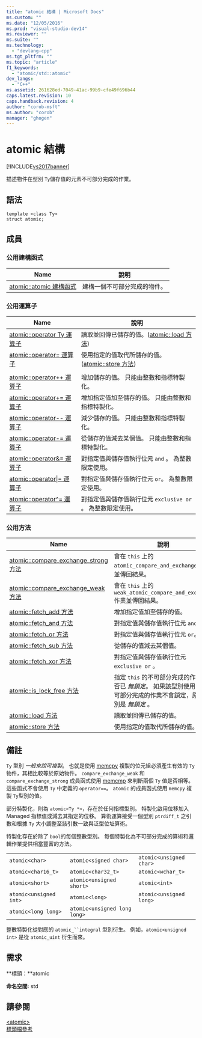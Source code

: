 ```yaml
---
title: "atomic 結構 | Microsoft Docs"
ms.custom: ""
ms.date: "12/05/2016"
ms.prod: "visual-studio-dev14"
ms.reviewer: ""
ms.suite: ""
ms.technology: 
  - "devlang-cpp"
ms.tgt_pltfrm: ""
ms.topic: "article"
f1_keywords: 
  - "atomic/std::atomic"
dev_langs: 
  - "C++"
ms.assetid: 261628ed-7049-41ac-99b9-cfe49f696b44
caps.latest.revision: 10
caps.handback.revision: 4
author: "corob-msft"
ms.author: "corob"
manager: "ghogen"
---
```

# atomic 結構
[!INCLUDE[vs2017banner](../assembler/inline/includes/vs2017banner.md)]

描述物件在型別 `Ty`儲存值的元素不可部分完成的作業。  
  
## 語法  
  
```  
template <class Ty>  
struct atomic;  
```  
  
## 成員  
  
### 公用建構函式  
  
|Name|說明|  
|----------|--------|  
|[atomic::atomic 建構函式](../Topic/atomic::atomic%20Constructor.md)|建構一個不可部分完成的物件。|  
  
### 公用運算子  
  
|Name|說明|  
|----------|--------|  
|[atomic::operator Ty 運算子](../Topic/atomic::operator%20Ty%20Operator.md)|讀取並回傳已儲存的值。\([atomic::load 方法](../Topic/atomic::load%20Method.md)\)|  
|[atomic::operator\= 運算子](../Topic/atomic::operator=%20Operator.md)|使用指定的值取代所儲存的值。\([atomic::store 方法](../Topic/atomic::store%20Method.md)\)|  
|||  
|[atomic::operator\+\+ 運算子](../Topic/atomic::operator++%20Operator.md)|增加儲存的值。  只能由整數和指標特製化。|  
|[atomic::operator\+\= 運算子](../Topic/atomic::operator+=%20Operator.md)|增加指定值加至儲存的值。  只能由整數和指標特製化。|  
|[atomic::operator\-\- 運算子](../Topic/atomic::operator--%20Operator.md)|減少儲存的值。  只能由整數和指標特製化。|  
|[atomic::operator\-\= 運算子](../Topic/atomic::operator-=%20Operator.md)|從儲存的值減去某個值。  只能由整數和指標特製化。|  
|[atomic::operator&\= 運算子](../Topic/atomic::operator&=%20Operator.md)|對指定值與儲存值執行位元 `and` 。  為整數限定使用。|  
|[atomic::operator&#124;\= 運算子](../Topic/atomic::operator%7C=%20Operator.md)|對指定值與儲存值執行位元 `or`。  為整數限定使用。|  
|[atomic::operator^\= 運算子](../Topic/atomic::operator%5E=%20Operator.md)|對指定值與儲存值執行位元 `exclusive or` 。  為整數限定使用。|  
  
### 公用方法  
  
|Name|說明|  
|----------|--------|  
|[atomic::compare\_exchange\_strong 方法](../Topic/atomic::compare_exchange_strong%20Method.md)|會在 `this` 上的 `atomic_compare_and_exchange` 作業並傳回結果。|  
|[atomic::compare\_exchange\_weak 方法](../Topic/atomic::compare_exchange_weak%20Method.md)|會在 `this` 上的 `weak_atomic_compare_and_exchange` 作業並傳回結果。|  
|[atomic::fetch\_add 方法](../Topic/atomic::fetch_add%20Method.md)|增加指定值加至儲存的值。|  
|[atomic::fetch\_and 方法](../Topic/atomic::fetch_and%20Method.md)|對指定值與儲存值執行位元 `and` 。|  
|[atomic::fetch\_or 方法](../Topic/atomic::fetch_or%20Method.md)|對指定值與儲存值執行位元 `or`。|  
|[atomic::fetch\_sub 方法](../Topic/atomic::fetch_sub%20Method.md)|從儲存的值減去某個值。|  
|[atomic::fetch\_xor 方法](../Topic/atomic::fetch_xor%20Method.md)|對指定值與儲存值執行位元 `exclusive or` 。|  
|[atomic::is\_lock\_free 方法](../Topic/atomic::is_lock_free%20Method.md)|指定 `this` 的不可部分完成的作業是否已 *無鎖定*。  如果該型別使用的不可部分完成的作業不會鎖定，原子型別是 *無鎖定* 。|  
|[atomic::load 方法](../Topic/atomic::load%20Method.md)|讀取並回傳已儲存的值。|  
|[atomic::store 方法](../Topic/atomic::store%20Method.md)|使用指定的值取代所儲存的值。|  
  
## 備註  
 `Ty` 型別 *一般來說可複製*。  也就是使用 [memcpy](../c-runtime-library/reference/memcpy-wmemcpy.md) 複製的位元組必須產生有效的 `Ty` 物件，其相比較等於原始物件。  `compare_exchange_weak` 和 `compare_exchange_strong` 成員函式使用 [memcmp](../c-runtime-library/reference/memcmp-wmemcmp.md) 來判斷兩個 `Ty` 值是否相等。  這些函式不會使用 `Ty` 中定義的 `operator==`。  `atomic` 的成員函式使用 `memcpy` 複製 `Ty`型別的值。  
  
 部分特製化，則為 `atomic<Ty *>`，存在於任何指標型別。  特製化啟用位移加入 Managed 指標值或減去其指定的位移。  算術運算接受一個型別 `ptrdiff_t` 之引數和根據 `Ty` 大小調整至該引數一致與泛型位址算術。  
  
 特製化存在於除了 `bool`的每個整數型別。  每個特製化為不可部分完成的算術和邏輯作業提供相當豐富的方法。  
  
||||  
|-|-|-|  
|`atomic<char>`|`atomic<signed char>`|`atomic<unsigned char>`|  
|`atomic<char16_t>`|`atomic<char32_t>`|`atomic<wchar_t>`|  
|`atomic<short>`|`atomic<unsigned short>`|`atomic<int>`|  
|`atomic<unsigned int>`|`atomic<long>`|`atomic<unsigned long>`|  
|`atomic<long long>`|`atomic<unsigned long long>`|  
  
 整數特製化從對應的 `atomic_``integral` 型別衍生。  例如，`atomic<unsigned int>` 是從 `atomic_uint` 衍生而來。  
  
## 需求  
 **標頭：**atomic  
  
 **命名空間:** std  
  
## 請參閱  
 [\<atomic\>](../standard-library/atomic.md)   
 [標頭檔參考](../standard-library/cpp-standard-library-header-files.md)